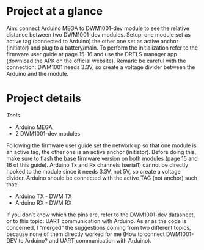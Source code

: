 # Project at a glance
Aim: connect Arduino MEGA to DWM1001-dev module to see the relative distance between two DWM1001-dev modules. 
Setup: one module set as active tag (connected to Arduino) the other one set as active anchor (initiator) and plug to a battery/main. To perform the initialization refer to the firmware user guide at page 15-16 and use the DRTLS manager app (download the APK on the official website).
Remark: be careful with the connection: DWM1001 needs 3.3V, so create a voltage divider between the Arduino and the module.

# Project details

*Tools*
- Arduino MEGA
- 2 DWM1001-dev modules

Following the firmware user guide set the network up so that one module is an active tag, the other one is an active anchor (initiator). Before doing this, make sure to flash the base firmware version on both modules (page 15 and 16 of this guide).
Arduino Tx and Rx channels (serial1) cannot be directly hooked to the module since it needs 3.3V, not 5V, so create a voltage divider.
Arduino should be connected with the active TAG (not anchor) such that:

- Arduino TX - DWM TX
- Arduino RX - DWM RX

If you don’t know which the pins are, refer to the DWM1001-dev datasheet, or to this topic: UART communication with Arduino.
As ar as the code is concerned, I “merged” the suggestions coming from two different topics, because none of them directly worked for me (How to connect DWM1001-DEV to Arduino? and UART communication with Arduino).
